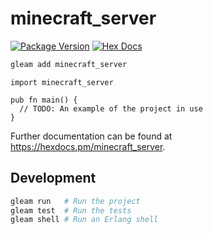 # minecraft_server

[![Package Version](https://img.shields.io/hexpm/v/minecraft_server)](https://hex.pm/packages/minecraft_server)
[![Hex Docs](https://img.shields.io/badge/hex-docs-ffaff3)](https://hexdocs.pm/minecraft_server/)

```sh
gleam add minecraft_server
```
```gleam
import minecraft_server

pub fn main() {
  // TODO: An example of the project in use
}
```

Further documentation can be found at <https://hexdocs.pm/minecraft_server>.

## Development

```sh
gleam run   # Run the project
gleam test  # Run the tests
gleam shell # Run an Erlang shell
```

